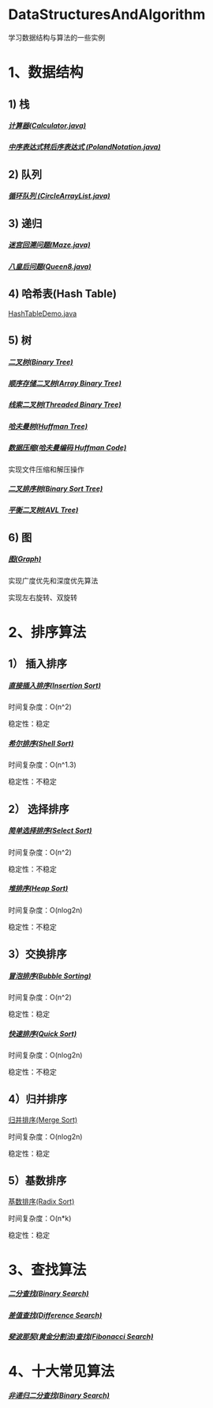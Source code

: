 # DataStructuresAndAlgorithm
学习数据结构与算法的一些实例
# 1、数据结构
## 1) 栈
##### [计算器(Calculator.java)](./src/main/java/com/tzuxin/datastructures/stack/Calculator.java)
##### [中序表达式转后序表达式 (PolandNotation.java)](./src/main/java/com/tzuxin/datastructures/stack/PolandNotation.java)

## 2) 队列
##### [循环队列 (CircleArrayList.java)](./src/main/java/com/tzuxin/datastructures/queue/CircleArrayList.java)

## 3) 递归
##### [迷宫回溯问题(Maze.java)](./src/main/java/com/tzuxin/datastructures/recurrence/Maze.java)
##### [八皇后问题(Queen8.java)](./src/main/java/com/tzuxin/datastructures/recurrence/Queen8.java)

## 4) 哈希表(Hash Table)
[HashTableDemo.java](./src/main/java/com/tzuxin/datastructures/recurrence/HashTableDemo.java)

## 5) 树
##### [二叉树(Binary Tree)](./src/main/java/com/tzuxin/datastructures/tree/BinaryTreeDemo.java)
##### [顺序存储二叉树(Array Binary Tree)](./src/main/java/com/tzuxin/datastructures/tree/ArrayBinaryTreeDemo.java)
##### [线索二叉树(Threaded Binary Tree)](./src/main/java/com/tzuxin/datastructures/tree/threadedbinarytree/ThreadedBinaryTreeDemo.java)
##### [哈夫曼树(Huffman Tree)](./src/main/java/com/tzuxin/datastructures/tree/huffmantree/HuffmanTree.java)
##### [数据压缩(哈夫曼编码 Huffman Code)](./src/main/java/com/tzuxin/datastructures/tree/huffmancode/HuffmanCode.java)

实现文件压缩和解压操作

##### [二叉排序树(Binary Sort Tree)](./src/main/java/com/tzuxin/datastructures/tree/binarysorttree/BinarySortTree.java)

##### [平衡二叉树(AVL Tree)](./src/main/java/com/tzuxin/datastructures/tree/avl/AVLTree.java)



## 6) 图
##### [图(Graph)](./src/main/java/com/tzuxin/datastructures/graph/Graph.java)
实现广度优先和深度优先算法

实现左右旋转、双旋转

# 2、排序算法

## 1） 插入排序
##### [直接插入排序(Insertion Sort)](./src/main/java/com/tzuxin/datastructures/sort/InsertionSort.java)
时间复杂度：O(n^2)


稳定性：稳定


##### [希尔排序(Shell Sort)](./src/main/java/com/tzuxin/datastructures/sort/ShellSort.java)
时间复杂度：O(n^1.3)

稳定性：不稳定



## 2） 选择排序
#####  [简单选择排序(Select Sort)](./src/main/java/com/tzuxin/datastructures/sort/SelectSort.java)
时间复杂度：O(n^2)

稳定性：不稳定


##### [堆排序(Heap Sort)](./src/main/java/com/tzuxin/datastructures/sort/HeapSort)
时间复杂度：O(nlog2n) 

稳定性：不稳定




## 3）交换排序
##### [冒泡排序(Bubble Sorting)](./src/main/java/com/tzuxin/datastructures/sort/BubbleSort.java)
时间复杂度：O(n^2)

稳定性：稳定

##### [快速排序(Quick Sort)](./src/main/java/com/tzuxin/datastructures/sort/QuickSort.java)
时间复杂度：O(nlog2n)

稳定性：不稳定


## 4）归并排序
[归并排序(Merge Sort)](./src/main/java/com/tzuxin/datastructures/sort/MergeSort.java)

时间复杂度：O(nlog2n)

稳定性：稳定


## 5）基数排序
[基数排序(Radix Sort)](./src/main/java/com/tzuxin/datastructures/sort/RadixSort.java)

时间复杂度：O(n*k)

稳定性：稳定


# 3、查找算法
#####  [二分查找(Binary Search)](./src/main/java/com/tzuxin/datastructures/search/BinarySearch.java)

#####  [差值查找(Difference Search)](./src/main/java/com/tzuxin/datastructures/search/DifferenceSearch.java)

#####  [斐波那契(黄金分割法)查找(Fibonacci Search)](./src/main/java/com/tzuxin/datastructures/search/FibonacciSearch.java)


# 4、十大常见算法
##### [非递归二分查找(Binary Search)](src/main/java/com/tzuxin/algorithm/binarysearch/BinarySearch.java)